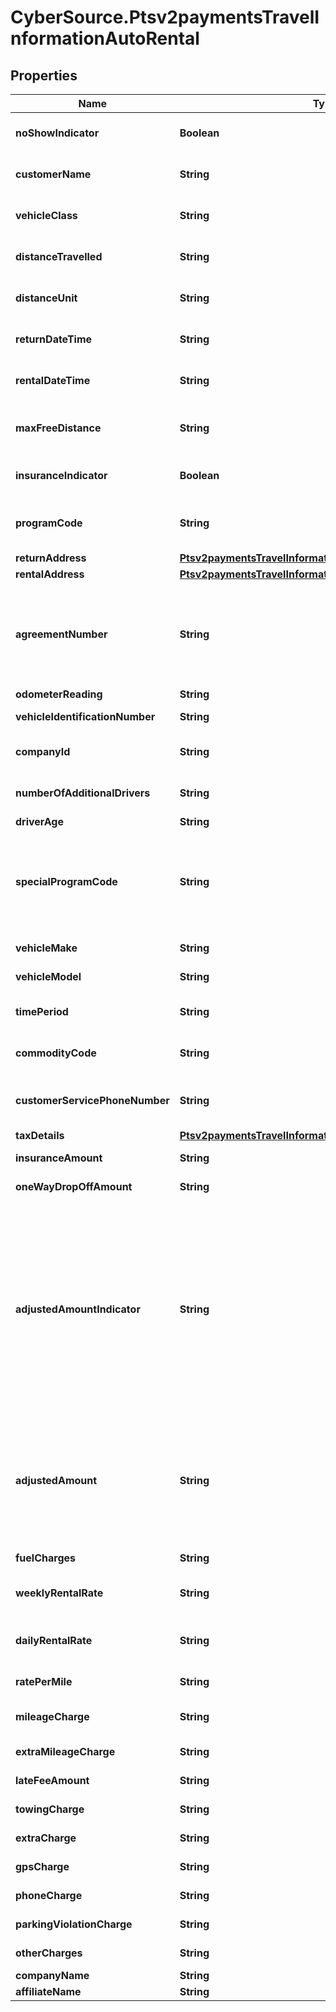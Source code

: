 # CyberSource.Ptsv2paymentsTravelInformationAutoRental

## Properties
Name | Type | Description | Notes
------------ | ------------- | ------------- | -------------
**noShowIndicator** | **Boolean** | No Show Indicator provides an indicator noting that the individual did not show up after making a reservation for a vehicle. Possible values: - true - false  | [optional] 
**customerName** | **String** | Name of the individual making the rental agreement.  Valid data lengths by card:  |Card Specific Validation|VISA|MasterCard|Discover|AMEX| |--- |--- |--- |--- | | Filed Length| 40| 40| 29| 26| | Field Type| AN| ANS| AN| AN| | M/O/C| O| M| M| M|  | [optional] 
**vehicleClass** | **String** | Classification of the rented auto.  **NOTE** For VISA, this is a 2-byte optional code.  Valid values for American Express & MasterCard:  |American Express |MasterCard |Description| |--- |--- |--- | | 0001| 0001| Mini| | 0002| 0002| Subcompact| | 0003| 0003| Economy| | 0004| 0004| Compact| | 0005| 0005| Midsize| | 0006| 0006| Intermediate| | 0007| 0007| Standard| | 0008| 0008| Fulll size| | 0009| 0009| Luxury| | 0010| 0010| Premium| | 0011| 0011| Minivan| | 0012| 0012| 12-passenger van| | 0013| 0013| Moving van| | 0014| 0014| 15-passenger van| | 0015| 0015| Cargo van| | 0016| 0016| 12-foot truck| | 0017| 0017| 20-foot truck| | 0018| 0018| 24-foot truck| | 0019| 0019| 26-foot truck| | 0020| 0020| Moped| | 0021| 0021| Stretch| | 0022| 0022| Regular| | 0023| 0023| Unique| | 0024| 0024| Exotic| | 0025| 0025| Small/medium truck| | 0026| 0026| Large truck| | 0027| 0027| Small SUV| | 0028| 0028| Medium SUV| | 0029| 0029| Large SUV| | 0030| 0030| Exotic SUV| | 9999| 9999| Miscellaneous|  Additional Values allowed **only** for `American Express`:  |American Express|MasterCard|Description| |--- |--- |--- | | 0031| NA| Four Wheel Drive| | 0032| NA| Special| | 0099| NA| Taxi|  | [optional] 
**distanceTravelled** | **String** | Total number of miles driven by the customer. This field is supported only for MasterCard and American Express.  | [optional] 
**distanceUnit** | **String** | Miles/Kilometers Indicator shows whether the \"miles\" fields are expressed in miles or kilometers.  Allowed values: - `K` - Kilometers - `M` - Miles  | [optional] 
**returnDateTime** | **String** | Date/time the auto was returned to the rental agency. Format: ``yyyy-MM-dd HH-mm-ss z`` This field is supported for Visa, MasterCard, and American Express.  | [optional] 
**rentalDateTime** | **String** | Date/time the auto was picked up from the rental agency. Format: `yyyy-MM-dd HH-mm-ss z` This field is supported for Visa, MasterCard, and American Express.  | [optional] 
**maxFreeDistance** | **String** | Maximum number of free miles or kilometers allowed to a customer for the duration of the auto rental agreement. This field is supported only for MasterCard and American Express.  | [optional] 
**insuranceIndicator** | **Boolean** | Used for MC and Discover  Valid values: - `true` - Yes (insurance was purchased) - `false` - No (insurance was not purchased)  | [optional] 
**programCode** | **String** | Used to identify special circumstances applicable to the Card Transaction or Cardholder, such as \"renter\" or \"show\".  This code is `2 digit` value agreed by Merchant and processor.  | [optional] 
**returnAddress** | [**Ptsv2paymentsTravelInformationAutoRentalReturnAddress**](Ptsv2paymentsTravelInformationAutoRentalReturnAddress.md) |  | [optional] 
**rentalAddress** | [**Ptsv2paymentsTravelInformationAutoRentalRentalAddress**](Ptsv2paymentsTravelInformationAutoRentalRentalAddress.md) |  | [optional] 
**agreementNumber** | **String** | Auto rental agency's agreement (invoice) number provided to the customer. It is used to trace any inquiries about transactions. This field is supported for Visa, MasterCard, and American Express. This Merchant-defined value, which may be composed of any combination of characters and/or numerals, may become part of the descriptive bill on the Cardmember's statement.  | [optional] 
**odometerReading** | **String** | Odometer reading at time of vehicle rental.  | [optional] 
**vehicleIdentificationNumber** | **String** | This field contains a unique identifier assigned by the company to the vehicle.  | [optional] 
**companyId** | **String** | Corporate Identifier provides the unique identifier of the corporation or entity renting the vehicle:  |Card Specific Validation|VISA|MasterCard|Discover|AMEX| |--- |--- |--- |--- | | Filed Length| NA| 12| NA| NA| | Field Type| NA| AN| NA| NA| | M/O/C| NA| O| NA| NA|  | [optional] 
**numberOfAdditionalDrivers** | **String** | The number of additional drivers included on the rental agreement not including the individual who signed the rental agreement.  | [optional] 
**driverAge** | **String** | Age of the driver renting the vehicle.  | [optional] 
**specialProgramCode** | **String** | Program code used to identify special circumstances, such as \"frequent renter\" or \"no show\" status for the renter. Possible values: - `0`: not applicable (default) - `1`: frequent renter - `2`: no show  For authorizations, this field is supported only for Visa.  For captures, this field is supported for Visa, MasterCard, and American Express.  Code for special programs applicable to the Card Transaction or the Cardholder.  | [optional] 
**vehicleMake** | **String** | Make of the vehicle being rented (e.g., Chevrolet or Ford).  | [optional] 
**vehicleModel** | **String** | Model of the vehicle being rented (e.g., Cavalier or Focus).  | [optional] 
**timePeriod** | **String** | Indicates the time period for which the vehicle rental rate applies (e.g., daily, weekly or monthly). Daily, Weekly and Monthly are valid values.  | [optional] 
**commodityCode** | **String** | Commodity code or International description code used to classify the item. Contact your acquirer for a list of codes.  | [optional] 
**customerServicePhoneNumber** | **String** | Customer service telephone number that is used to resolve questions or disputes. Include the area code, exchange, and number. This field is supported only for MasterCard and American Express.  | [optional] 
**taxDetails** | [**Ptsv2paymentsTravelInformationAutoRentalTaxDetails**](Ptsv2paymentsTravelInformationAutoRentalTaxDetails.md) |  | [optional] 
**insuranceAmount** | **String** | Insurance charges. Field is conditional and can include decimal point.  | [optional] 
**oneWayDropOffAmount** | **String** | Extra charges incurred for a one-way rental agreement for the auto. This field is supported only for Visa.  | [optional] 
**adjustedAmountIndicator** | **String** | For **MasterCard** and **Discover**: Adjusted amount indicator code that indicates any miscellaneous charges incurred after the auto was returned. Possible values: - `A` - Drop-off charges - `B` - Delivery charges - `C` - Parking expenses - `D` - Extra hours - `E` - Violations - `X` - More than one of the above charges  For **American Express**: Audit indicator code that indicates any adjustment for mileage, fuel, auto damage, etc. made to a rental agreement and whether the cardholder was notified.  Possible value for the authorization service: - `A` (default): adjustment amount greater than 0 (zero)  Possible values for the capture service: - `X` - Multiple adjustments - `Y` - One adjustment only; Cardmember notified - `Z` - One adjustment only; Cardmember not notified. This value is used as the default if the request does not include this field and includes an adjustment amount greater than 0 (zero). This is an optional field.  | [optional] 
**adjustedAmount** | **String** | Adjusted Amount indicates whether any miscellaneous charges were incurred after the vehicle was returned.  For authorizations, this field is supported only for American Express.  For captures, this field is supported only for MasterCard and American Express. **NOTE** For American Express, this field is required if the `travelInformation.autoRental.adjustedAmountIndicator` field is included in the request and has a value; otherwise, this field is optional.  For all other card types, this field is ignored.  | [optional] 
**fuelCharges** | **String** | Extra gasoline charges that extend beyond the basic rental agreement. This field is supported only for Visa.  | [optional] 
**weeklyRentalRate** | **String** | Weekly Rental Amount provides the amount charged for a seven-day rental period. Field - Time Period needs to be populated with Weekly if this field is present  | [optional] 
**dailyRentalRate** | **String** | Daily auto rental rate charged. This field is supported only for MasterCard and American Express.  Field - Time Period needs to be populated with Daily if this field is present  | [optional] 
**ratePerMile** | **String** | Rate charged for each mile. This field is supported only for MasterCard and American Express.  | [optional] 
**mileageCharge** | **String** | Regular Mileage Charge provides the amount charged for regular miles traveled during vehicle rental. Two decimal places  | [optional] 
**extraMileageCharge** | **String** | Extra mileage charges that extend beyond the basic rental agreement. This field is supported only for Visa.  | [optional] 
**lateFeeAmount** | **String** | Extra charges related to a late return of the rented auto. This field is supported only for Visa.  | [optional] 
**towingCharge** | **String** | (Towing Charges) provides the amount charged to tow the rental vehicle.  | [optional] 
**extraCharge** | **String** | (Extra Charges) provides the extra charges associated with the vehicle rental.  | [optional] 
**gpsCharge** | **String** | Amount charged for renting a Global Positioning Service (GPS).  | [optional] 
**phoneCharge** | **String** | Additional charges incurred for phone usage included on the total bill.  | [optional] 
**parkingViolationCharge** | **String** | Extra charges incurred due to a parking violation for the auto. This field is supported only for Visa.  | [optional] 
**otherCharges** | **String** | Total amount charged for all other miscellaneous charges not previously defined.  | [optional] 
**companyName** | **String** | Merchant to send their auto rental company name  | [optional] 
**affiliateName** | **String** | When merchant wants to send the affiliate name.  | [optional] 



